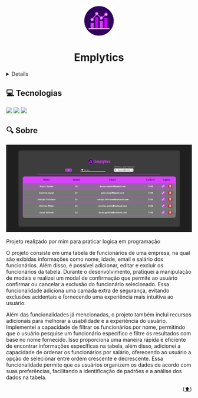 <div id="home" align="center">  
  <a href="https://emplytics.vercel.app/" target="_blank">
    <img src="img/EmpLytics.png" alt="Logo" width="80" height="80">
  </a>
  
  <h1>Emplytics</h1>
</div>

<details> 🔗Conteudo
   <ol>
      <a href="#tecs">Tecnologias</a>
      <a href="#about">Sobre</a>
   </ol>
</details>

<h2 id="tecs">💻 Tecnologias</h2>
<div>
  <img src="https://img.shields.io/badge/HTML-FFAA00?style=for-the-badge&logo=html5&logoColor=white">
  <img src="https://img.shields.io/badge/CSS-008BFF?&style=for-the-badge&logo=css3&logoColor=white">
  <img src="https://img.shields.io/badge/JavaScript-F7DF1E??&style=for-the-badge&logo=javascript&logoColor=black">
</div>

<h2 id="about">🔍 Sobre</h2>
<img src="img/EmplyticsBG.png" alt="backgorund" width="auto" height="auto">

<p>Projeto realizado por mim para praticar logica em programação<p>
<p>O projeto consiste em uma tabela de funcionários de uma empresa, na qual são exibidas informações como nome, idade, email e salário dos funcionários. Além disso, é possível adicionar, editar e excluir os funcionários da tabela. Durante o desenvolvimento, pratiquei a manipulação de modais e realizei um modal de confirmação que permite ao usuário confirmar ou cancelar a exclusão do funcionário selecionado. Essa funcionalidade adiciona uma camada extra de segurança, evitando exclusões acidentais e fornecendo uma experiência mais intuitiva ao usuário.<p>
<p>
Além das funcionalidades já mencionadas, o projeto também inclui recursos adicionais para melhorar a usabilidade e a experiência do usuário. Implementei a capacidade de filtrar os funcionários por nome, permitindo que o usuário pesquise um funcionário específico e filtre os resultados com base no nome fornecido. Isso proporciona uma maneira rápida e eficiente de encontrar informações específicas na tabela, além disso, adicionei a capacidade de ordenar os funcionários por salário, oferecendo ao usuário a opção de selecionar entre ordem crescente e decrescente. Essa funcionalidade permite que os usuários organizem os dados de acordo com suas preferências, facilitando a identificação de padrões e a análise dos dados na tabela.</p>

<p align="right">(<a href="#home">⬆️</a>)</p>
